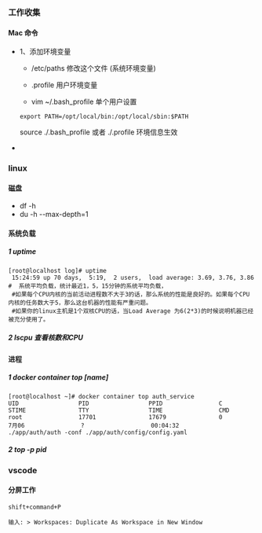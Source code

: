 ### 工作收集

#### Mac 命令

- 1、添加环境变量

  - /etc/paths 修改这个文件 (系统环境变量)

  - .profile 用户环境变量

  - vim ~/.bash_profile 单个用户设置

  ```
  export PATH=/opt/local/bin:/opt/local/sbin:$PATH
  ```

  

  source ./.bash_profile 或者 ./.profile 环境信息生效

- 

### linux

#### 磁盘

- df -h
- du -h --max-depth=1

#### 系统负载

##### 1 uptime

```shell
[root@localhost log]# uptime
 15:24:59 up 70 days,  5:19,  2 users,  load average: 3.69, 3.76, 3.86 #  系统平均负载，统计最近1，5，15分钟的系统平均负载，
 #如果每个CPU内核的当前活动进程数不大于3的话，那么系统的性能是良好的。如果每个CPU内核的任务数大于5，那么这台机器的性能有严重问题。
 #如果你的linux主机是1个双核CPU的话，当Load Average 为6(2*3)的时候说明机器已经被充分使用了。
```

##### 2 lscpu 查看核数和CPU

#### 进程

##### 1 docker container top [name] 

```shell
[root@localhost ~]# docker container top auth_service
UID                 PID                 PPID                C                   STIME               TTY                 TIME                CMD
root                17701               17679               0                   7月06                ?                   00:04:32            ./app/auth/auth -conf ./app/auth/config/config.yaml
```

##### 2 top -p pid



### vscode

#### 分屏工作

```shell
shift+command+P

输入: > Workspaces: Duplicate As Workspace in New Window
```